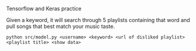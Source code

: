 Tensorflow and Keras practice

Given a keyword, it will search through 5 playlists containing that word and pull songs that best match your music taste.

`python src/model.py <username> <keyword> <url of disliked playlist> <playlist title> <show data>`